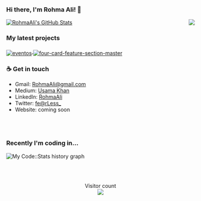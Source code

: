 ### Hi there, I'm Rohma Ali! 👋

<img align="right" src="https://github.com/rajput2107/rajput2107/blob/master/Assets/Developer.gif"/>
<a href="https://github.com/RohmaAli">
  <img src="https://github-readme-stats-sand-kappa.vercel.app/api?username=RohmaAli&show_icons=true&count_private=true&include_all_commits=true" alt="RohmaAli's GitHub Stats" />
</a>

### My latest projects

<a href="https://https://github.com/RohmaAli/EVENTOS">
  <img align="middle" src="https://github-readme-stats-sand-kappa.vercel.app/api/pin/?username=RohmaAli&repo=EVENTOS" alt="eventos" />
</a>

<a href="https://https://github.com/RohmaAli/four-card-feature-section-master">
  <img align="middle" src="https://github-readme-stats-sand-kappa.vercel.app/api/pin/?username=RohmaAli&repo=four-card-feature-section-master" alt="four-card-feature-section-master" />
</a>

### ☕ Get in touch
- Gmail: <a href = "#">RohmaAli@gmail.com</a>
- Medium: <a href = "https://medium.com/@RohmaAli">Usama Khan</a>
- LinkedIn: <a href = "https://www.linkedin.com/in/RohmaAli/">RohmaAli</a>
- Twitter: <a href = "https://twitter.com/SugarDaddyyy_69">fe@rLess_</a>
- Website: coming soon

<br>
<br>

### Recently I'm coding in...

![My Code::Stats history graph](https://codestats-readme.wegfan.cn/history-graph/RohmaAli?history_days=30)

<br>
<br>

<p align="center"> 
  Visitor count<br>
  <img src="https://profile-counter.glitch.me/RohmaAli/count.svg" />
</p>
